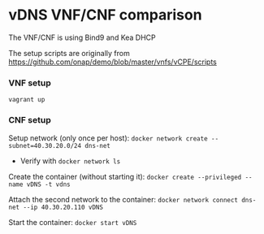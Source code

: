 # vDNS VNF/CNF comparison

The VNF/CNF is using Bind9 and Kea DHCP

The setup scripts are originally from https://github.com/onap/demo/blob/master/vnfs/vCPE/scripts

### VNF setup

`vagrant up`

### CNF setup


Setup network (only once per host):
`docker network create --subnet=40.30.20.0/24 dns-net`

- Verify with `docker network ls`

Create the container (without starting it):
`docker create --privileged --name vDNS -t vdns`

Attach the second network to the container:
`docker network connect dns-net --ip 40.30.20.110 vDNS`

Start the container:
`docker start vDNS`


